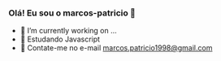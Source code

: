 ### Olá! Eu sou o marcos-patricio 👋

- 🔭 I’m currently working on ...
- 🌱 Estudando Javascript
- 👯 Contate-me no e-mail marcos.patricio1998@gmail.com
<i class="devicon-html5-plain"></i>
